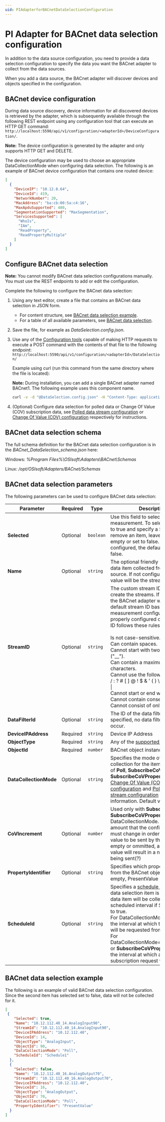 ```yaml
---
uid: PIAdapterforBACnetDataSelectionConfiguration
---
```


# PI Adapter for BACnet data selection configuration

In addition to the data source configuration, you need to provide a data selection configuration to specify the data you want the BACnet adapter to collect from the data sources. 

When you add a data source, the BACnet adapter will discover devices and objects specified in the configuration.

## BACnet device configuration

During data source discovery, device information for all discovered devices is retrieved by the adapter, which is subsequently available through the following REST endpoint using any configuration tool that can execute an HTTP GET command: `http://localhost:5590/api/v1/configuration/<adapterId>/DeviceConfiguration/`.

**Note:** The device configuration is generated by the adapter and only supports HTTP GET and DELETE.

The device configuration may be used to choose an appropriate DataCollectionMode when configuring data selection. The following is an example of BACnet device configuration that contains one routed device:
```json
[
  {
    "DeviceIP": "10.12.8.64",
    "DeviceId": 419,
    "NetworkNumber": 20,
    "MacAddress": "ba:cb:00:5a:c4:16",
    "MaxApduSupported": 480,
    "SegmentationSupported": "MaxSegmentation",
    "ServicesSupported": [
      "WhoIs",    
      "IAm",
      "ReadProperty",
      "ReadPropertyMultiple"
    ]
  }
]
```

## Configure BACnet data selection

**Note:** You cannot modify BACnet data selection configurations manually. You must use the REST endpoints to add or edit the configuration.

Complete the following to configure the BACnet data selection:

1. Using any text editor, create a file that contains an BACnet data selection in JSON form.
    - For content structure, see [BACnet data selection example](#bacnet-data-selection-example).
    - For a table of all available parameters, see [BACnet data selection](#bacnet-data-selection-parameters).
2. Save the file, for example as _DataSelection.config.json_.
3. Use any of the [Configuration tools](xref:ConfigurationTools) capable of making HTTP requests to execute a POST command with the contents of that file to the following endpoint: `http://localhost:5590/api/v1/configuration/<adapterId>/DataSelection/`

    Example using curl (run this command from the same directory where the file is located):

    **Note:** During installation, you can add a single BACnet adapter named BACnet1. The following example uses this component name.

    ```bash
    curl -v -d "@DataSelection.config.json" -H "Content-Type: application/json"     "http://localhost:5590/api/v1/configuration/BACnet1/DataSelection"
    ```
    
4. (Optional) Configure data selection for polled data or Change Of Value (COV) subscription data, see [Polled data stream configuration](xref:BACnetPolledDataStreamConfiguration) or [Change Of Value (COV) configuration](xref:BACnetCOVConfiguration) respectively for instructions.

## BACnet data selection schema

The full schema definition for the BACnet data selection configuration is in the _BACnet_DataSelection_schema.json_ here:

Windows: *%Program Files%\OSIsoft\Adapters\BACnet\Schemas*

Linux: */opt/OSIsoft/Adapters/BACnet/Schemas*

## BACnet data selection parameters

The following parameters can be used to configure BACnet data selection:

| Parameter     | Required | Type | Description |
|---------------|----------|------|-------------|
| **Selected** | Optional | `boolean` | Use this field to select or clear a measurement. To select an item, set to true and specify a ScheduleId. To remove an item, leave the field empty or set to false.  If not configured, the default value is false. |
| **Name**      | Optional | `string` | The optional friendly name of the data item collected from the data source. If not configured, the default value will be the stream id. |
| **StreamID** | Optional | `string` | The custom stream ID used to create the streams. If not specified, the BACnet adapter will generate a default stream ID based on the measurement configuration. A properly configured custom stream ID follows these rules:<br><br>Is not case-sensitive.<br>Can contain spaces.<br>Cannot start with two underscores ("__").<br>Can contain a maximum of 100 characters.<br>Cannot use the following characters: / : ? # [ ] @ ! $ & ' ( ) \ * + , ; = % < > &#124;<br>Cannot start or end with a period.<br>Cannot contain consecutive periods.<br>Cannot consist of only periods. |
| **DataFilterId** | Optional | `string` | The ID of the data filter. If not specified, no data filtering will occur. |
| **DeviceIPAddress** | Required | `string` | Device IP Address |
| **ObjectType** | Required | `string` | Any of the [supported object types](xref:PIAdapterforBACnetSupportedFeatures#Object-Types)  |
| **ObjectId** | Required | `number` | BACnet object instance number |
| **DataCollectionMode** | Optional | `string` | Specifies the mode of data collection for the item. Must be one of **Poll**, **SubscribeCoV**, or **SubscribeCoVProperty**. See [Change Of Value (COV) configuration](xref:BACnetCOVConfiguration) and [Polled data stream configuration](xref:BACnetPolledDataStreamConfiguration) for more information. Default value is **Poll**. |
| **CoVIncrement** | Optional | `number` | Used only with **SubscribeCoV** or **SubscribeCoVProperty** DataCollectionMode. Specifies the amount that the configured property must change in order for a new value to be sent by the device. If empty or ommitted, any change in value will result in a new data value being sent(?)|
| **PropertyIdentifier** | Optional | `string` | Specifies which property to collect from the BACnet object. If left empty, PresentValue is collected. |
| **ScheduleId** | Optional | `string` | Specifies a [schedule ID](xref:SchedulesConfiguration) to which the data selection item is linked. This data item will be collected on the scheduled interval if Selected is set to true.<br>For DataCollectionMode=**Poll**, this is the interval at which this property will be requested from the device.<br>For DataCollectionMode=**SubscribeCoV** or **SubscribeCoVProperty**, this is the interval at which a re-subscription request will be sent.|

## BACnet data selection example

The following is an example of valid BACnet data selection configuration. Since the second item has selected set to false, data will not be collected for it.

```json
[
 {
    "Selected": true,
    "Name": "10.12.112.40_14.AnalogInput90",
    "StreamId": "10.12.112.40_14.AnalogInput90",
    "DeviceIPAddress": "10.12.112.40",
    "DeviceId": 14,
    "ObjectType": "AnalogInput",
    "ObjectId": 90,
    "DataCollectionMode": "Poll",
    "ScheduleId": "Schedule1"
  },
  {
    "Selected": false,
    "Name": "10.12.112.40_16.AnalogOutput70",
    "StreamId": "10.12.112.40_16.AnalogOutput70",
    "DeviceIPAddress": "10.12.112.40",
    "DeviceId": 16,
    "ObjectType": "AnalogOutput",
    "ObjectId": 70,
    "DataCollectionMode": "Poll",
    "PropertyIdentifier": "PresentValue"
  }
]
```
